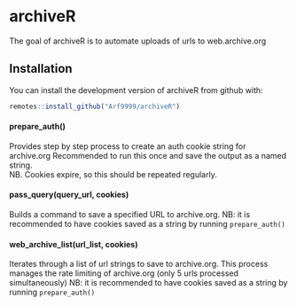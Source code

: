 
<!-- README.md is generated from README.Rmd. Please edit that file -->

# archiveR

The goal of archiveR is to automate uploads of urls to web.archive.org

## Installation

You can install the development version of archiveR from github with:

``` r
remotes::install_github("Arf9999/archiveR")
```

#### prepare\_auth()

Provides step by step process to create an auth cookie string for
archive.org Recommended to run this once and save the output as a named
string.  
NB. Cookies expire, so this should be repeated regularly.

#### pass\_query(query\_url, cookies)

Builds a command to save a specified URL to archive.org. NB: it is
recommended to have cookies saved as a string by running
`prepare_auth()`

#### web\_archive\_list(url\_list, cookies)

Iterates through a list of url strings to save to archive.org. This
process manages the rate limiting of archive.org (only 5 urls processed
simultaneously) NB: it is recommended to have cookies saved as a string
by running `prepare_auth()`
